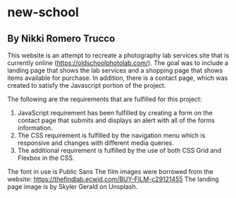 # new-school
## By Nikki Romero Trucco

This website is an attempt to recreate a photography lab services site that is currently online (https://oldschoolphotolab.com/). The goal was to include a landing page that shows the lab services and a shopping page that shows items available for purchase. In addition, there is a contact page, which was created to satisfy the Javascript portion of the project.

The following are the requirements that are fulfilled for this project:
1. JavaScript requirement has been fulfilled by creating a form on the contact page that submits and displays an alert with all of the forms information.
2. The CSS requirement is fulfilled by the navigation menu which is responsive and changes with different media queries.
3. The additional requirement is fulfilled by the use of both CSS Grid and Flexbox in the CSS.

The font in use is Public Sans
The film images were borrowed from the website: https://thefindlab.ecwid.com/BUY-FILM-c29121455
The landing page image is by Skyler Gerald on Unsplash.



